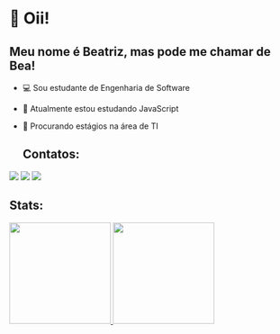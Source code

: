 
# 👋 Oii!
## Meu nome é Beatriz, mas pode me chamar de Bea!
- :computer: Sou estudante de Engenharia de Software
- 🌱 Atualmente estou estudando JavaScript
- :space_invader: Procurando estágios na área de TI

  ## Contatos:

<div>
<a href="https://instagram.com/beaaktz" target="_blank"><img loading="lazy" src="https://img.shields.io/badge/-Instagram-%23E4405F?style=for-the-badge&logo=instagram&logoColor=white" target="_blank"></a>
<a href = "mailto:beaktz@gmail.com"><img loading="lazy" src="https://img.shields.io/badge/Gmail-D14836?style=for-the-badge&logo=gmail&logoColor=white" target="_blank"></a>
<a href="https://www.linkedin.com/in/beatriz-kamien-tehzy" target="_blank"><img loading="lazy" src="https://img.shields.io/badge/-LinkedIn-%230077B5?style=for-the-badge&logo=linkedin&logoColor=white" target="_blank"></a>   
</div>

## Stats:

<div>
<a href="https://github.com/Beaktz">
<img loading="lazy" height="180em" src="https://github-readme-stats.vercel.app/api/top-langs/?username=Beaktz&layout=compact&langs_count=7&theme=dracula"/>
<img loading="lazy" height="180em" src="https://github-readme-stats.vercel.app/api?username=Beaktz&show_icons=true&theme=dracula&include_all_commits=true&count_private=true"/>
</div>

